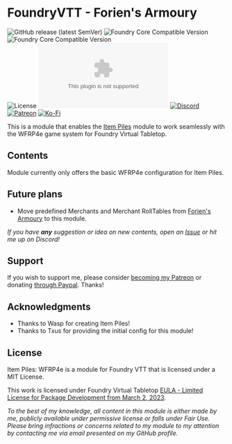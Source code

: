 # FoundryVTT - Forien's Armoury
![GitHub release (latest SemVer)](https://img.shields.io/github/v/release/Foundry-Workshop/item-piles-wfrp4e?style=for-the-badge) 
![Foundry Core Compatible Version](https://img.shields.io/badge/dynamic/json.svg?url=https%3A%2F%2Fraw.githubusercontent.com%2FFoundry-Workshop%2Fitem-piles-wfrp4e%2Fmaster%2Fstatic%2Fmodule.json&label=Foundry%20Min%20Version&query=$.compatibility.minimum&colorB=orange&style=for-the-badge) 
![Foundry Core Compatible Version](https://img.shields.io/badge/dynamic/json.svg?url=https%3A%2F%2Fraw.githubusercontent.com%2FFoundry-Workshop%2Fitem-piles-wfrp4e%2Fmaster%2Fstatic%2Fmodule.json&label=Foundry%20Verified&query=$.compatibility.verified&colorB=orange&style=for-the-badge)  
![License](https://img.shields.io/github/license/Foundry-Workshop/item-piles-wfrp4e?style=for-the-badge) ![GitHub Releases](https://img.shields.io/github/downloads/Foundry-Workshop/item-piles-wfrp4e/latest/forien-armoury.zip?style=for-the-badge) 
[![Discord](https://img.shields.io/badge/Discord-%235865F2.svg?style=for-the-badge&logo=discord&logoColor=white&link=https%3A%2F%2Fdiscord.gg%2FXkTFv8DRDc)](https://discord.gg/XkTFv8DRDc)
[![Patreon](https://img.shields.io/badge/Patreon-F96854?style=for-the-badge&logo=patreon&logoColor=white)](https://www.patreon.com/foundryworkshop)
[![Ko-Fi](https://img.shields.io/badge/Ko--fi-F16061?style=for-the-badge&logo=ko-fi&logoColor=white)](https://ko-fi.com/forien)

This is a module that enables the [Item Piles](https://foundryvtt.com/packages/item-piles) module to work seamlessly with the WFRP4e game system for Foundry Virtual Tabletop.

## Contents
Module currently only offers the basic WFRP4e configuration for Item Piles.

## Future plans

* Move predefined Merchants and Merchant RollTables from [Forien's Armoury](http://foundryvtt.com/packages/forien-armoury) to this module.

*If you have **any** suggestion or idea on new contents, open an [Issue](https://github.com/Foundry-Workshop/item-piles-wfrp4e/issues/new?assignees=&labels=enhancement&projects=&template=feature_request.md&title=) or hit me up on Discord!*


## Support

If you wish to support me, please consider [becoming my Patreon](https://www.patreon.com/foundryworkshop) or donating [through Paypal](https://www.paypal.com/cgi-bin/webscr?cmd=_s-xclick&hosted_button_id=6P2RRX7HVEMV2&source=url). Thanks!


## Acknowledgments

* Thanks to Wasp for creating Item Piles! 
* Thanks to Txus for providing the initial config for this module!

## License

Item Piles: WFRP4e is a module for Foundry VTT that is licensed under a MIT License.

This work is licensed under Foundry Virtual Tabletop [EULA - Limited License for Package Development from March 2, 2023](https://foundryvtt.com/article/license/).

_To the best of my knowledge, all content in this module is either made by me, publicly available under permissive license or falls under Fair Use. Please bring infractions or concerns related to my module to my attention by contacting me via email presented on my GitHub profile._ 
